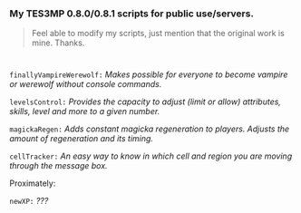 ### My TES3MP 0.8.0/0.8.1 scripts for public use/servers.

> Feel able to modify my scripts, just mention that the original work is mine. Thanks.
#

```finallyVampireWerewolf:``` *Makes possible for everyone to become vampire or werewolf without console commands.*

```levelsControl:``` *Provides the capacity to adjust (limit or allow) attributes, skills, level and more to a given number.*

```magickaRegen:``` *Adds constant magicka regeneration to players. Adjusts the amount of regeneration and its timing.*

```cellTracker:``` *An easy way to know in which cell and region you are moving through the message box.*

Proximately:

```newXP:``` *???*
